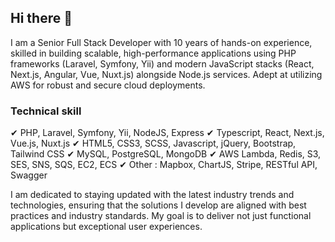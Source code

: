 ## Hi there 👋

I am a Senior Full Stack Developer with 10 years of hands-on experience, skilled in building scalable, high-performance applications using PHP frameworks (Laravel, Symfony, Yii) and modern JavaScript stacks (React, Next.js, Angular, Vue, Nuxt.js) alongside Node.js services. Adept at utilizing AWS for robust and secure cloud deployments.

### Technical skill
✔ PHP, Laravel, Symfony, Yii, NodeJS, Express
✔ Typescript, React, Next.js, Vue.js, Nuxt.js
✔ HTML5, CSS3, SCSS, Javascript, jQuery, Bootstrap, Tailwind CSS
✔ MySQL, PostgreSQL, MongoDB
✔ AWS Lambda, Redis, S3, SES, SNS, SQS, EC2, ECS
✔ Other : Mapbox, ChartJS, Stripe, RESTful API, Swagger


I am dedicated to staying updated with the latest industry trends and technologies, ensuring that the solutions I develop are aligned with best practices and industry standards. My goal is to deliver not just functional applications but exceptional user experiences.
